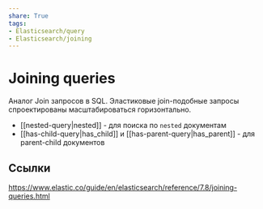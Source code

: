 ```yaml
---
share: True
tags: 
- Elasticsearch/query
- Elasticsearch/joining
---
```

# Joining queries
Аналог Join запросов в SQL. Эластиковые join-подобные запросы спроектированы масштабироваться горизонтально.
- [[nested-query|nested]] - для поиска по `nested` документам
- [[has-child-query|has_child]] и [[has-parent-query|has_parent]] - для parent-child документов
## Ссылки
https://www.elastic.co/guide/en/elasticsearch/reference/7.8/joining-queries.html